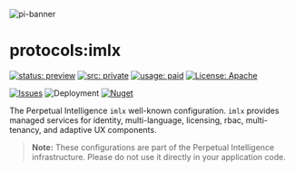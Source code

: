 ![pi-banner](https://en.gravatar.com/userimage/152742631/4ab9cb340649391354d65b592b744114.png)

# protocols:imlx
[![status: preview](https://img.shields.io/badge/status-preview-yellow)]()
[![src: private](https://img.shields.io/badge/src-private-red)]()
[![usage: paid](https://img.shields.io/badge/usage-paid-green)]()
[![License: Apache](https://img.shields.io/badge/License-TOS-yellow.svg)](https://opensource.org/licenses/MIT)

[![Issues](https://img.shields.io/github/issues/perpetualintelligence/protocols)](https://github.com/perpetualintelligence/protocols/issues)
![Deployment](https://vsrm.dev.azure.com/perpetualintelligence/_apis/public/Release/badge/4c5f1531-e837-40e9-9e5e-47abaa3fab37/2/2)
[![Nuget](https://img.shields.io/nuget/vpre/PerpetualIntelligence.Protocols)](https://www.nuget.org/packages/PerpetualIntelligence.Protocols)

The Perpetual Intelligence `imlx` well-known configuration. `imlx` provides managed services for identity, multi-language, licensing, rbac, multi-tenancy, and adaptive UX components. 
 
> **Note:** These configurations are part of the Perpetual Intelligence infrastructure. Please do not use it directly in your application code.



